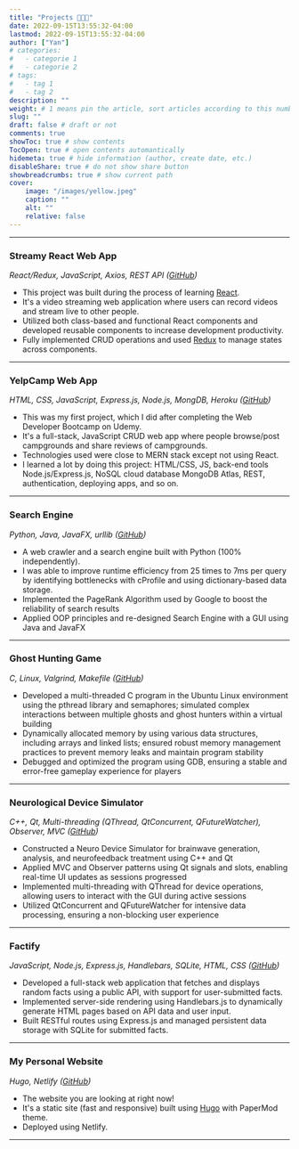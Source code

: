 ```yaml
---
title: "Projects 👩🏻‍💻"
date: 2022-09-15T13:55:32-04:00
lastmod: 2022-09-15T13:55:32-04:00
author: ["Yan"]
# categories:
#   - categorie 1
#   - categorie 2
# tags:
#   - tag 1
#   - tag 2
description: ""
weight: # 1 means pin the article, sort articles according to this number
slug: ""
draft: false # draft or not
comments: true
showToc: true # show contents
TocOpen: true # open contents automantically
hidemeta: true # hide information (author, create date, etc.)
disableShare: true # do not show share button
showbreadcrumbs: true # show current path
cover:
    image: "/images/yellow.jpeg"
    caption: ""
    alt: ""
    relative: false
---
```


---

### Streamy React Web App

_React/Redux, JavaScript, Axios, REST API ([GitHub](https://github.com/yantang01/streams))_

-   This project was built during the process of learning [React](https://reactjs.org/).
-   It's a video streaming web application where users can record videos and stream live to other people.
-   Utilized both class-based and functional React components and developed reusable components to increase development productivity.
-   Fully implemented CRUD operations and used [Redux](https://redux.js.org/) to manage states across components.

---

### YelpCamp Web App

_HTML, CSS, JavaScript, Express.js, Node.js, MongDB, Heroku ([GitHub](https://github.com/yantang01/YelpCamp))_

-   This was my first project, which I did after completing the Web Developer Bootcamp on Udemy.
-   It's a full-stack, JavaScript CRUD web app where people browse/post campgrounds and share reviews of campgrounds.
-   Technologies used were close to MERN stack except not using React.
-   I learned a lot by doing this project: HTML/CSS, JS, back-end tools Node.js/Express.js, NoSQL cloud database MongoDB Atlas, REST, authentication, deploying apps, and so on.

---

### Search Engine

_Python, Java, JavaFX, urllib ([GitHub](https://github.com/yantang01/search-engine))_

-   A web crawler and a search engine built with Python (100% independently).
-   I was able to improve runtime efficiency from 25 times to 7ms per query by identifying bottlenecks with cProfile and using dictionary-based data storage.
-   Implemented the PageRank Algorithm used by Google to boost the reliability of search results
-   Applied OOP principles and re-designed Search Engine with a GUI using Java and JavaFX

---

### Ghost Hunting Game

_C, Linux, Valgrind, Makefile ([GitHub](https://github.com/yantang01/hunter-game))_

-   Developed a multi-threaded C program in the Ubuntu Linux environment using the pthread library and semaphores; simulated complex interactions between multiple ghosts and ghost hunters within a virtual building
-   Dynamically allocated memory by using various data structures, including arrays and linked lists; ensured robust memory management practices to prevent memory leaks and maintain program stability
-   Debugged and optimized the program using GDB, ensuring a stable and error-free gameplay experience for players

---

### Neurological Device Simulator

_C++, Qt, Multi-threading (QThread, QtConcurrent, QFutureWatcher), Observer, MVC ([GitHub](https://github.com/yantang01/NeuroDeviceSimulator-main))_

-   Constructed a Neuro Device Simulator for brainwave generation, analysis, and neurofeedback treatment using C++ and Qt
-   Applied MVC and Observer patterns using Qt signals and slots, enabling real-time UI updates as sessions progressed
-   Implemented multi-threading with QThread for device operations, allowing users to interact with the GUI during active sessions
-   Utilized QtConcurrent and QFutureWatcher for intensive data processing, ensuring a non-blocking user experience

---

### Factify

_JavaScript, Node.js, Express.js, Handlebars, SQLite, HTML, CSS ([GitHub](https://github.com/yantang01/Factify))_

-   Developed a full-stack web application that fetches and displays random facts using a public API, with support for user-submitted facts.
-   Implemented server-side rendering using Handlebars.js to dynamically generate HTML pages based on API data and user input.
-   Built RESTful routes using Express.js and managed persistent data storage with SQLite for submitted facts.

---

### My Personal Website

_Hugo, Netlify ([GitHub](https://github.com/yantang01/myPersonalWebsite))_

-   The website you are looking at right now!
-   It's a static site (fast and responsive) built using [Hugo](https://gohugo.io/) with PaperMod theme.
-   Deployed using Netlify.

---
